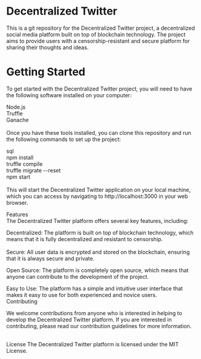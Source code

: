 # Decentralized Twitter
This is a git repository for the Decentralized Twitter project, a decentralized social media platform built on top of blockchain technology. The project aims to provide users with a censorship-resistant and secure platform for sharing their thoughts and ideas.<br/>

# Getting Started
To get started with the Decentralized Twitter project, you will need to have the following software installed on your computer:<br/>

Node.js<br/>
Truffle<br/>
Ganache<br/><br/>
Once you have these tools installed, you can clone this repository and run the following commands to set up the project:<br/>

sql<br/>
npm install<br/>
truffle compile<br/>
truffle migrate --reset<br/>
npm start<br/><br/>
This will start the Decentralized Twitter application on your local machine, which you can access by navigating to http://localhost:3000 in your web browser.

Features<br/>
The Decentralized Twitter platform offers several key features, including:<br/>

Decentralized: The platform is built on top of blockchain technology, which means that it is fully decentralized and resistant to censorship.<br/>
<br/>
Secure: All user data is encrypted and stored on the blockchain, ensuring that it is always secure and private.<br/>

Open Source: The platform is completely open source, which means that anyone can contribute to the development of the project.<br/>

Easy to Use: The platform has a simple and intuitive user interface that makes it easy to use for both experienced and novice users.<br/>
Contributing

We welcome contributions from anyone who is interested in helping to develop the Decentralized Twitter platform. If you are interested in contributing, please read our contribution guidelines for more information.<br/><br/>

License
The Decentralized Twitter platform is licensed under the MIT License.





